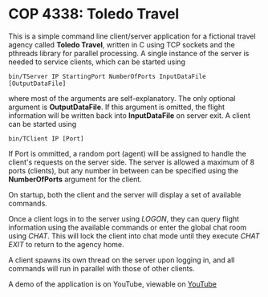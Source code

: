 COP 4338: Toledo Travel
=======================

This is a simple command line client/server application for a fictional travel agency called **Toledo Travel**, written in C using TCP sockets and the pthreads library for parallel processing.
A single instance of the server is needed to service clients, which can be started using

```
bin/TServer IP StartingPort NumberOfPorts InputDataFile [OutputDataFile]
```

where most of the arguments are self-explanatory. The only optional argument is **OutputDataFile**. If this argument is omitted, the flight information will be written back into **InputDataFile**
on server exit. A client can be started using

```
bin/TClient IP [Port]
```

If Port is ommitted, a random port (agent) will be assigned to handle the client's requests on the server side. The server is allowed a maximum of 8 ports (clients), but any number in between
can be specified using the **NumberOfPorts** argument for the client.

On startup, both the client and the server will display a set of available commands.

Once a client logs in to the server using _LOGON_, they can query flight information using the available commands or enter the global chat room using _CHAT_. This will lock the client into
chat mode until they execute _CHAT_ _EXIT_ to return to the agency home.

A client spawns its own thread on the server upon logging in, and all commands will run in parallel with those of other clients.

A demo of the application is on YouTube, viewable on [YouTube](https://youtu.be/1IVeCxCi4wM)
